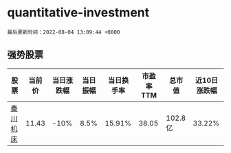 # quantitative-investment

`最后更新时间：2022-08-04 13:09:44 +0800`

## 强势股票

|股票|当前价|当日涨跌幅|当日振幅|当日换手率|市盈率TTM|总市值|近10日涨跌幅|
|----|----|----|----|----|----|----|----|
|[秦川机床](https://xueqiu.com/S/SZ000837)|11.43|-10%|8.5%|15.91%|38.05|102.8亿|33.22%|
